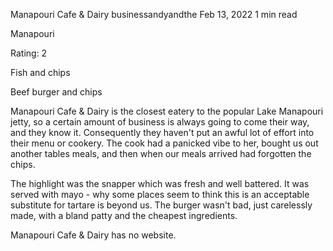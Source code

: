 Manapouri Cafe & Dairy
businessandyandthe
Feb 13, 2022
1 min read


Manapouri

Rating: 2 

Fish and chips

Beef burger and chips

Manapouri Cafe & Dairy is the closest eatery to the popular Lake Manapouri jetty, so a certain amount of business is always going to come their way, and they know it. Consequently they haven't put an awful lot of effort into their menu or cookery. The cook had a panicked vibe to her, bought us out another tables meals, and then when our meals arrived had forgotten the chips. 

The highlight was the snapper which was fresh and well battered. It was served with mayo - why some places seem to think this is an acceptable substitute for tartare is beyond us. The burger wasn't bad, just carelessly made, with a bland patty and the cheapest ingredients. 

Manapouri Cafe & Dairy has no website.